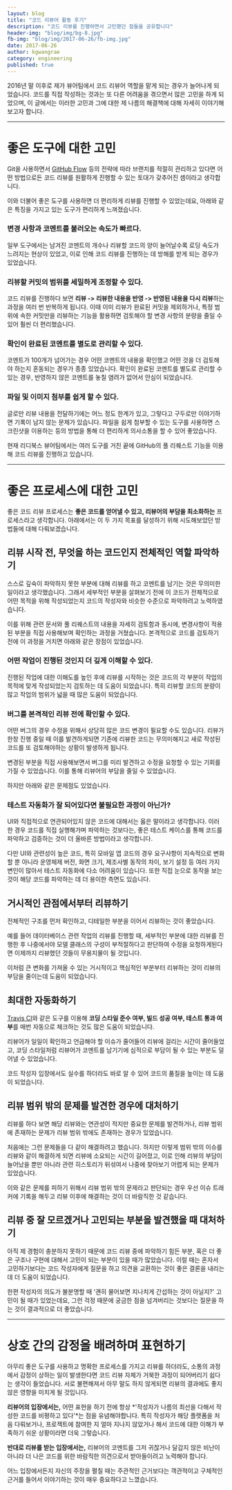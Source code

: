 ```yaml
---
layout: blog
title: "코드 리뷰어 활동 후기"
description: "코드 리뷰를 진행하면서 고민했던 점들을 공유합니다"
header-img: "blog/img/bg-8.jpg"
fb-img: "blog/img/2017-06-26/fb-img.jpg"
date: 2017-06-26
author: kgwangrae
category: engineering
published: true
---
```


2016년 말 이후로 제가 뷰어팀에서 코드 리뷰어 역할을 맡게 되는 경우가 늘어나게 되었습니다. 코드를 직접 작성하는 것과는 또 다른 어려움을 겪으면서 많은 고민을 하게 되었으며, 이 글에서는 이러한 고민과 그에 대한 제 나름의 해결책에 대해 자세히 이야기해보고자 합니다.

----------------

# 좋은 도구에 대한 고민

Git을 사용하면서 [GitHub Flow](https://guides.github.com/introduction/flow) 등의 전략에 따라 브랜치를 적절히 관리하고 있다면 어떤 방법으로든 코드 리뷰를 원활하게 진행할 수 있는 토대가 갖추어진 셈이라고 생각합니다.

이와 더불어 좋은 도구를 사용하면 더 편리하게 리뷰를 진행할 수 있었는데요, 아래와 같은 특징을 가지고 있는 도구가 편리하게 느껴졌습니다.

### 변경 사항과 코멘트를 불러오는 속도가 빠르다.

일부 도구에서는 남겨진 코멘트의 개수나 리뷰할 코드의 양이 늘어날수록 로딩 속도가 느려지는 현상이 있었고, 이로 인해 코드 리뷰를 진행하는 데 방해를 받게 되는 경우가 있었습니다.

### 리뷰할 커밋의 범위를 세밀하게 조정할 수 있다.

코드 리뷰를 진행하다 보면 **리뷰 -> 리뷰한 내용을 반영 -> 반영된 내용을 다시 리뷰**하는 과정을 여러 번 반복하게 됩니다. 이때 이미 리뷰가 완료된 커밋을 제외하거나, 특정 범위에 속한 커밋만을 리뷰하는 기능을 활용하면 검토해야 할 변경 사항의 분량을 줄일 수 있어 훨씬 더 편리했습니다.

### 확인이 완료된 코멘트를 별도로 관리할 수 있다.

코멘트가 100개가 넘어가는 경우 어떤 코멘트의 내용을 확인했고 어떤 것을 더 검토해야 하는지 혼동되는 경우가 종종 있었습니다. 확인이 완료된 코멘트를 별도로 관리할 수 있는 경우, 반영하지 않은 코멘트를 놓칠 염려가 없어서 안심이 되었습니다.

### 파일 및 이미지 첨부를 쉽게 할 수 있다.

글로만 리뷰 내용을 전달하기에는 어느 정도 한계가 있고, 그렇다고 구두로만 이야기하면 기록이 남지 않는 문제가 있습니다. 파일을 쉽게 첨부할 수 있는 도구를 사용하면 스크린샷을 이용하는 등의 방법을 통해 더 편리하게 의사소통을 할 수 있어 좋았습니다.

현재 리디북스 뷰어팀에서는 여러 도구를 거친 끝에 GitHub의 풀 리퀘스트 기능을 이용해 코드 리뷰를 진행하고 있습니다.

---------

# 좋은 프로세스에 대한 고민

좋은 코드 리뷰 프로세스는 **좋은 코드를 얻어낼 수 있고, 리뷰어의 부담을 최소화하는** 프로세스라고 생각합니다. 아래에서는 이 두 가지 목표를 달성하기 위해 시도해보았던 방법들에 대해 다뤄보겠습니다.


## 리뷰 시작 전, 무엇을 하는 코드인지 전체적인 역할 파악하기

스스로 깊숙이 파악하지 못한 부분에 대해 리뷰를 하고 코멘트를 남기는 것은 무의미한 일이라고 생각했습니다. 그래서 세부적인 부분을 살펴보기 전에 이 코드가 전체적으로 어떤 목적을 위해 작성되었는지 코드의 작성자와 비슷한 수준으로 파악하려고 노력하였습니다.

이를 위해 관련 문서와 풀 리퀘스트의 내용을 자세히 검토함과 동시에, 변경사항이 적용된 부분을 직접 사용해보며 확인하는 과정을 거쳤습니다. 본격적으로 코드를 검토하기 전에 이 과정을 거치면 아래와 같은 장점이 있었습니다.

### 어떤 작업이 진행된 것인지 더 깊게 이해할 수 있다.

진행된 작업에 대한 이해도를 높인 후에 리뷰를 시작하는 것은 코드의 각 부분이 작업의 목적에 맞게 작성되었는지 검토하는 데 도움이 되었습니다. 특히 리뷰할 코드의 분량이 많고 작업의 범위가 넓을 때 많은 도움이 되었습니다.

### 버그를 본격적인 리뷰 전에 확인할 수 있다.

어떤 버그의 경우 수정을 위해서 상당히 많은 코드 변경이 필요할 수도 있습니다. 리뷰가 한창 진행 중일 때 이를 발견하게되면 기존에 리뷰한 코드는 무의미해지고 새로 작성된 코드를 또 검토해야하는 상황이 발생하게 됩니다.

변경된 부분을 직접 사용해보면서 버그를 미리 발견하고 수정을 요청할 수 있는 기회를 가질 수 있었습니다. 이를 통해 리뷰어의 부담을 줄일 수 있었습니다.

하지만 아래와 같은 문제점도 있었습니다.

### 테스트 자동화가 잘 되어있다면 불필요한 과정이 아닌가?

UI와 직접적으로 연관되어있지 않은 코드에 대해서는 옳은 말이라고 생각합니다. 이러한 경우 코드를 직접 실행해가며 파악하는 것보다는, 좋은 테스트 케이스를 통해 코드를 파악하고 검증하는 것이 더 올바른 방법이라고 생각합니다.

다만 UI와 관련성이 높은 코드, 특히 모바일 앱 코드의 경우 요구사항이 지속적으로 변화할 뿐 아니라 운영체제 버전, 화면 크기, 제조사별 동작의 차이, 보기 설정 등 여러 가지 변인이 많아서 테스트 자동화에 다소 어려움이 있습니다. 또한 직접 눈으로 동작을 보는 것이 해당 코드를 파악하는 데 더 용이한 측면도 있습니다.


## 거시적인 관점에서부터 리뷰하기

전체적인 구조를 먼저 확인하고, 디테일한 부분을 이어서 리뷰하는 것이 좋았습니다.

예를 들어 데이터베이스 관련 작업의 리뷰를 진행할 때, 세부적인 부분에 대한 리뷰를 진행한 후 나중에서야 모델 클래스의 구성이 부적절하다고 판단하여 수정을 요청하게된다면 이제까지 리뷰했던 것들이 무용지물이 될 것입니다.

이처럼 큰 변화를 가져올 수 있는 거시적이고 핵심적인 부분부터 리뷰하는 것이 리뷰의 부담을 줄이는데 도움이 되었습니다.


## 최대한 자동화하기

[Travis CI](https://travis-ci.org/)와 같은 도구를 이용해 **코딩 스타일 준수 여부, 빌드 성공 여부, 테스트 통과 여부**를 매번 자동으로 체크하는 것도 많은 도움이 되었습니다.

리뷰어가 일일이 확인하고 언급해야 할 이슈가 줄어들어 리뷰에 걸리는 시간이 줄어들었고, 코딩 스타일처럼 리뷰어가 코멘트를 남기기에 심적으로 부담이 될 수 있는 부분도 덜어낼 수 있었습니다.

코드 작성자 입장에서도 실수를 하더라도 바로 알 수 있어 코드의 품질을 높이는 데 도움이 되었습니다.


## 리뷰 범위 밖의 문제를 발견한 경우에 대처하기

리뷰를 하다 보면 해당 리뷰와는 연관성이 적지만 중요한 문제를 발견하거나, 리뷰 범위에 존재하는 문제가 리뷰 범위 밖에도 존재하는 경우가 있었습니다.

처음에는 그런 문제들을 다 같이 해결하려고 했습니다. 하지만 이렇게 범위 밖의 이슈를 리뷰와 같이 해결하게 되면 리뷰에 소요되는 시간이 길어졌고, 이로 인해 리뷰의 부담이 늘어났을 뿐만 아니라 관련 히스토리가 뒤섞여서 나중에 찾아보기 어렵게 되는 문제가 있었습니다.

이와 같은 문제를 피하기 위해서 리뷰 범위 밖의 문제라고 판단되는 경우 우선 이슈 트래커에 기록을 해두고 리뷰 이후에 해결하는 것이 더 바람직한 것 같습니다.


## 리뷰 중 잘 모르겠거나 고민되는 부분을 발견했을 때 대처하기

아직 제 경험이 충분하지 못하기 때문에 코드 리뷰 중에 파악하기 힘든 부분, 혹은 더 좋은 구조나 구현에 대해서 고민이 되는 부분이 있을 때가 많았습니다. 이럴 때는 혼자서 고민하기보다는 코드 작성자에게 질문을 하고 의견을 교환하는 것이 좋은 결론을 내리는 데 더 도움이 되었습니다.

한편 작성자의 의도가 불분명할 때 '괜히 물어보면 지나치게 간섭하는 것이 아닐지?' 고민이 될 때가 있었는데요, 그런 걱정 때문에 궁금한 점을 넘겨버리는 것보다는 질문을 하는 것이 결과적으로 더 좋았습니다.

-------

# 상호 간의 감정을 배려하며 표현하기

아무리 좋은 도구를 사용하고 명확한 프로세스를 가지고 리뷰를 하더라도, 소통의 과정에서 감정이 상하는 일이 발생한다면 코드 리뷰 자체가 거북한 과정이 되어버리기 쉽다는 생각이 들었습니다. 서로 불편해져서 아무 말도 하지 않게되면 리뷰의 결과에도 좋지 않은 영향을 미치게 될 것입니다.

**리뷰어의 입장에서는,** 어떤 표현을 하기 전에 항상 *'작성자가 나름의 최선을 다해서 작성한 코드를 비평하고 있다'*는 점을 유념해야합니다. 특히 작성자가 해당 플랫폼을 처음 다뤄보거나, 프로젝트에 참여한 지 얼마 지나지 않았거나 해서 코드에 대한 이해가 부족하기 쉬운 상황이라면 더욱 그렇습니다.

**반대로 리뷰를 받는 입장에서는,** 리뷰어의 코멘트를 그저 귀찮거나 달갑지 않은 비난이 아니라 더 나은 코드를 위한 바람직한 의견으로서 받아들이려고 노력해야 합니다.

어느 입장에서든지 자신의 주장을 펼칠 때는 주관적인 근거보다는 객관적이고 구체적인 근거를 들어서 이야기하는 것이 매우 중요하다고 느꼈습니다.
